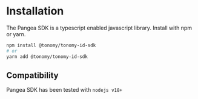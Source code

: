 # Installation

The Pangea SDK is a typescript enabled javascript library. Install with npm or yarn.

```bash
npm install @tonomy/tonomy-id-sdk
# or
yarn add @tonomy/tonomy-id-sdk
```

## Compatibility

Pangea SDK has been tested with `nodejs v18+`
